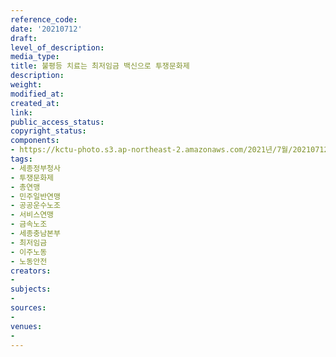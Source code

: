 ```yaml
---
reference_code: 
date: '20210712'
draft: 
level_of_description: 
media_type: 
title: 불평등 치료는 최저임금 백신으로 투쟁문화제
description: 
weight: 
modified_at: 
created_at: 
link: 
public_access_status: 
copyright_status: 
components:
- https://kctu-photo.s3.ap-northeast-2.amazonaws.com/2021년/7월/20210712-불평등+치료는+최저임금+백신으로+투쟁문화제_세종정부청사_투쟁문화제_총연맹_민주일반연맹_공공운수노조_서비스연맹_금속노조_세종충남본부_최저임금_이주노동_노동안전/_1D20725.jpg
tags:
- 세종정부청사
- 투쟁문화제
- 총연맹
- 민주일반연맹
- 공공운수노조
- 서비스연맹
- 금속노조
- 세종충남본부
- 최저임금
- 이주노동
- 노동안전
creators:
- 
subjects:
- 
sources:
- 
venues:
- 
---
```

